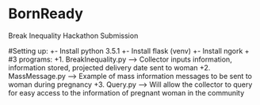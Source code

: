 # BornReady
Break Inequality Hackathon Submission

#Setting up: 
+- Install python 3.5.1
+- Install flask (venv)
+- Install ngork
+
#3 programs: 
+1. BreakInequality.py --> Collector inputs information, information stored, projected delivery date sent to woman 
+2. MassMessage.py --> Example of mass information messages to be sent to woman during pregnancy 
+3. Query.py --> Will allow the collector to query for easy access to the information of pregnant woman in the community

